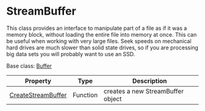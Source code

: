 # StreamBuffer

This class provides an interface to manipulate part of a file as if it was a memory block, without loading the entire file into memory at once. This can be useful when working with very large files. Seek speeds on mechanical hard drives are much slower than solid state drives, so if you are processing big data sets you will probably want to use an SSD.

Base class: [Buffer](Buffer.md)

| Property | Type | Description |
|-|-|-|
| [CreateStreamBuffer](CreateStreamBuffer.md) | Function | creates a new StreamBuffer object |
